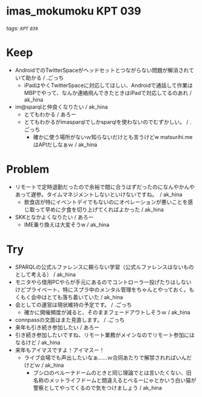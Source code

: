# imas_mokumoku KPT 039

###### tags: `KPT` `039`

# Keep

- AndroidでのTwitterSpaceがヘッドセットとつながらない問題が解消されていて助かる / .ごっち
    - iPadはやくTwitterSpaceに対応してほしい、Androidで通話して作業はMBPでやって、なんか連絡飛んできたときはiPadで対応してるのあれ / ak_hina
- im@sparqlと仲良くなりたい / ak_hina
  - とてもわかる / あろー
  - とてもわかるがimasparqlでしかsparqlを使わないのでむずかしい。 / .ごっち
      - 確かに使う場所がないｗ知らないだけとも言うけどw matsurihi.meはAPIだしなぁｗ / ak_hina

# Problem

- リモートで定時退勤だったので余裕で間に合うはずだったのになんやかんやあって遅参。タイムマネジメントしないといけないですね。　/ ak_hina
    - 飲食店が特にイベントデイでもないのにオペレーションが悪いことを感じ取って早めに夕食を切り上げてくればよかった / ak_hina
- SKKとなかよくなりたい / あろー
    - IME乗り換えは大変そうw / ak_hina

# Try

- SPARQLの公式ルファレンスに頼らない学習（公式ルファレンスはないものとして考える） / ak_hina
- モニタやら借用PCやらが手元にあるのでコントローラー投げたりはしないけどプライベート、特にスプラ中のメンタル管理をちゃんとやっておく。もくもく会中はとても落ち着いていた / ak_hina
- 会としての運営は現状維持の予定です。 / .ごっち
    - 確かに開催頻度が減ると、そのままフェードアウトしそうｗ / ak_hina
- connpassの文面はまた見直します。 / .ごっち
- 来年も引き続き参加したい / あろー
- 引き続き参加したいですね、リモート業務がメインなのでリモート参加にはなるけど / ak_hina
- 来年もアイマスですよ！アイマスー！
    - ライブ会場でも声出したいなぁ……ｗ合同あたりで解禁されればいんだけどｗ / ak_hina
        - ブシロのベルーナドームのときと同じ理論でとは言いたくない、旧名称のメットライフドームと間違えるとべるーにゃとかいう白い猫が警察としてやってくるので気をつけましょう / ak_hina
